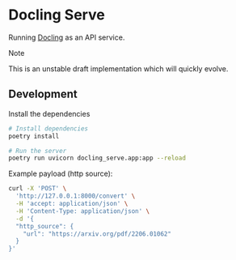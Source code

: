 # Docling Serve

 Running [Docling](https://github.com/DS4SD/docling) as an API service.

 > [!NOTE]
> This is an unstable draft implementation which will quickly evolve.


## Development

Install the dependencies

```sh
# Install dependencies
poetry install

# Run the server
poetry run uvicorn docling_serve.app:app --reload
```

Example payload (http source):

```sh
curl -X 'POST' \
  'http://127.0.0.1:8000/convert' \
  -H 'accept: application/json' \
  -H 'Content-Type: application/json' \
  -d '{
  "http_source": {
    "url": "https://arxiv.org/pdf/2206.01062"
  }
}'
```
